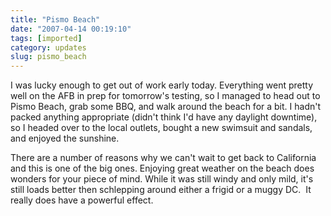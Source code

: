 ```yaml
---
title: "Pismo Beach"
date: "2007-04-14 00:19:10"
tags: [imported]
category: updates
slug: pismo_beach
---
```

	

I was lucky enough to get out of work early today.  Everything went pretty well on the AFB in prep for tomorrow's testing, so I managed to head out to Pismo Beach, grab some BBQ, and walk around the beach for a bit.  I hadn't packed anything appropriate (didn't think I'd have any daylight downtime), so I headed over to the local outlets, bought a new swimsuit and sandals, and enjoyed the sunshine.

There are a number of reasons why we can't wait to get back to California and this is one of the big ones.  Enjoying great weather on the beach does wonders for your piece of mind.  While it was still windy and only mild, it's still loads better then schlepping around either a frigid or a muggy DC.  It really does have a powerful effect.

